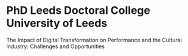 # PhD Leeds Doctoral College University of Leeds
The Impact of Digital Transformation on Performance and the Cultural Industry: Challenges and Opportunities
